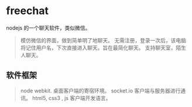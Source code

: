# freechat
nodejs 的一个聊天软件，类似微信。
> 模仿微信的界面，做到简单明了地聊天。
> 无需注册，登录一次后，该电脑将记住用户名，下次直接进入聊天。旨在最简化聊天。
> 支持聊天室，陌生人聊天。

## 软件框架
> node webkit. 桌面客户端的寄宿环境。
> socket.io 客户端与服务器进行通讯。
> html5, css3 , js 客户端开发语言。
